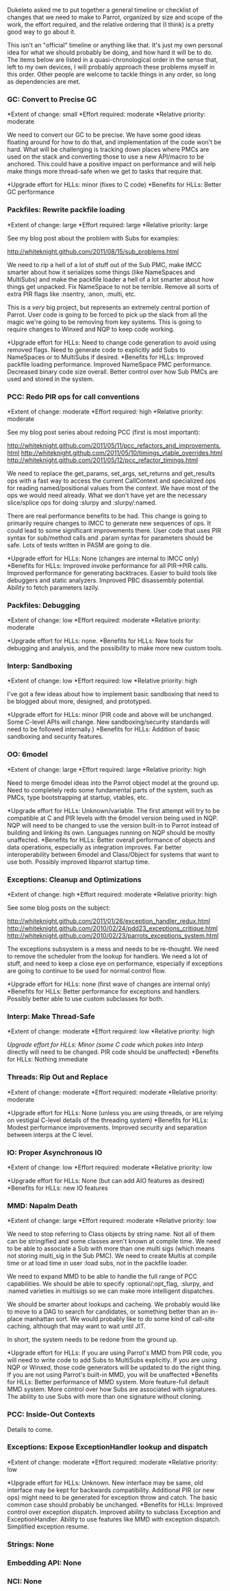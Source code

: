 Dukeleto asked me to put together a general timeline or checklist of changes
that we need to make to Parrot, organized by size and scope of the work, the
effort required, and the relative ordering that (I think) is a pretty good way
to go about it.

This isn't an "official" timeline or anything like that. It's just my own
personal idea for what we should probably be doing, and how hard it will be to
do. The items below are listed in a quasi-chronological order in the sense
that, left to my own devices, I will probably approach these problems myself
in this order. Other people are welcome to tackle things in any order, so
long as dependencies are met.

### GC: Convert to Precise GC

*Extent of change: small
*Effort required: moderate
*Relative priority: moderate

We need to convert our GC to be precise. We have some good ideas floating
around for how to do that, and implementation of the code won't be hard. What
will be challenging is tracking down places where PMCs are used on the stack
and converting those to use a new API/macro to be anchored. This could
have a positive impact on performance and will help make things more
thread-safe when we get to tasks that require that.

*Upgrade effort for HLLs: minor (fixes to C code)
*Benefits for HLLs: Better GC performance

### Packfiles: Rewrite packfile loading

*Extent of change: large
*Effort required: large
*Relative priority: large

See my blog post about the problem with Subs for examples:

http://whiteknight.github.com/2011/08/15/sub_problems.html

We need to rip a hell of a lot of stuff out of the Sub PMC, make IMCC smarter
about how it serializes some things (like NameSpaces and MultiSubs) and make
the packfile loader a hell of a lot smarter about how things get unpacked.
Fix NameSpace to not be terrible. Remove all sorts of extra PIR flags like
:nsentry, :anon, :multi, etc.

This is a *very* big project, but represents an extremely central portion of
Parrot. User code is going to be forced to pick up the slack from all the
magic we're going to be removing from key systems. This is going to require
changes to Winxed and NQP to keep code working.

*Upgrade effort for HLLs: Need to change code generation to avoid using removed
    flags. Need to generate code to explicitly add Subs to NameSpaces or to
    MultiSubs if desired.
*Benefits for HLLs: Improved packfile loading performance. Improved NameSpace
    PMC performance. Decreased binary code size overall. Better control over
    how Sub PMCs are used and stored in the system.

### PCC: Redo PIR ops for call conventions

*Extent of change: moderate
*Effort required: high
*Relative priority: moderate

See my blog post series about redoing PCC (first is most important):

http://whiteknight.github.com/2011/05/11/pcc_refactors_and_improvements.html
http://whiteknight.github.com/2011/05/10/timings_vtable_overrides.html
http://whiteknight.github.com/2011/05/12/pcc_refactor_timings.html

We need to replace the get_params, set_args, set_returns and get_results ops
with a fast way to access the current CallContext and specialized ops for 
reading named/positional values from the context. We have most of the ops we
would need already. What we don't have yet are the necessary slice/splice ops
for doing :slurpy and :slurpy/:named.

There are real performance benefits to be had. This change is going to
primarily require changes to IMCC to generate new sequences of ops. It could
lead to some significant improvements there. User code that uses PIR syntax
for sub/method calls and .param syntax for parameters should be safe. Lots of
tests written in PASM are going to die.

*Upgrade effort for HLLs: None (changes are internal to IMCC only)
*Benefits for HLLs: Improved invoke performance for all PIR->PIR calls.
    Improved performance for generating backtraces. Easier to build tools like
    debuggers and static analyzers. Improved PBC disassembly potential. Ability
    to fetch parameters lazily.

### Packfiles: Debugging

*Extent of change: low
*Effort required: moderate
*Relative priority: moderate

*Upgrade effort for HLLs: none.
*Benefits for HLLs: New tools for debugging and analysis, and the possibility
    to make more new custom tools.

### Interp: Sandboxing

*Extent of change: low
*Effort required: low
*Relative priority: high

I've got a few ideas about how to implement basic sandboxing that need to be
blogged about more, designed, and prototyped.

*Upgrade effort for HLLs: minor (PIR code and above will be unchanged. Some
    C-level APIs will change. New sandboxing/security standards will need to
    be followed internally.)
*Benefits for HLLs: Addition of basic sandboxing and security features. 

### OO: 6model

*Extent of change: large
*Effort required: large
*Relative priority: high

Need to merge 6model ideas into the Parrot object model at the ground up. Need
to completely redo some fundamental parts of the system, such as PMCs, type
bootstrapping at startup, vtables, etc. 

*Upgrade effort for HLLs: Unknown/variable. The first attempt will try to be
    compatible at C and PIR levels with the 6model version being used in NQP.
    NQP will need to be changed to use the version built-in to Parrot instead
    of building and linking its own. Languages running on NQP should be
    mostly unaffected.
*Benefits for HLLs: Better overall performance of objects and data operations,
    especially as integration improves. Far better interoperability between
    6model and Class/Object for systems that want to use both. Possibly
    improved libparrot startup time.

### Exceptions: Cleanup and Optimizations

*Extent of change: high
*Effort required: moderate
*Relative priority: high

See some blog posts on the subject:

http://whiteknight.github.com/2011/01/26/exception_handler_redux.html
http://whiteknight.github.com/2010/02/24/pdd23_exceptions_critique.html
http://whiteknight.github.com/2010/02/23/parrots_exceptions_system.html

The exceptions subsystem is a mess and needs to be re-thought. We need to
remove the scheduler from the lookup for handlers. We need a lot of stuff,
and need to keep a close eye on performance, especially if exceptions are
going to continue to be used for normal control flow.

*Upgrade effort for HLLs: none (first wave of changes are internal only)
*Benefits for HLLs: Better performance for exceptions and handlers. Possibly
    better able to use custom subclasses for both.

### Interp: Make Thread-Safe

*Extent of change: moderate
*Effort required: low
*Relative priority: high

*Upgrade effort for HLLs: Minor (some C code which pokes into Interp* directly
    will need to be changed. PIR code should be unaffected)
*Benefits for HLLs: Nothing immediate

### Threads: Rip Out and Replace

*Extent of change: moderate
*Effort required: moderate
*Relative priority: moderate

*Upgrade effort for HLLs: None (unless you are using threads, or are relying
    on vestigial C-level details of the threading system)
*Benefits for HLLs: Modest performance improvements. Improved security
    and separation between interps at the C level.

### IO: Proper Asynchronous IO

*Extent of change: low
*Effort required: moderate
*Relative priority: low

*Upgrade effort for HLLs: None (but can add AIO features as desired)
*Benefits for HLLs: new IO features

### MMD: Napalm Death

*Extent of change: large
*Effort required: moderate
*Relative priority: low

We need to stop referring to Class objects by string name. Not all of them can
be stringified and some classes aren't known at compile time. We need to be
able to associate a Sub with more than one multi sigs (which means not storing
multi_sig in the Sub PMC). We need to create Multis at compile time or at load
time in user :load subs, not in the packfile loader.

We need to expand MMD to be able to handle the full range of PCC capabilities.
We should be able to specify :optional/:opt_flag, :slurpy, and :named
varieties in multisigs so we can make more intelligent dispatches.

We should be smarter about lookups and cacheing. We probably would like to
move to a DAG to search for candidates, or something better than an in-place
manhattan sort. We would probably like to do some kind of call-site caching,
although that may want to wait until JIT.

In short, the system needs to be redone from the ground up.

*Upgrade effort for HLLs: If you are using Parrot's MMD from PIR code, you
    will need to write code to add Subs to MultiSubs explicitly. If you are
    using NQP or Winxed, those code generators will be updated to do the right
    thing. If you are not using Parrot's built-in MMD, you will be unaffected
*Benefits for HLLs: Better performance of MMD system. More feature-full
    default MMD system. More control over how Subs are associated with
    signatures. The ability to use Subs with more than one signature without
    cloning.

### PCC: Inside-Out Contexts

Details to come.

### Exceptions: Expose ExceptionHandler lookup and dispatch

*Extent of change: moderate
*Effort required: moderate
*Relative priority: low

*Upgrade effort for HLLs: Unknown. New interface may be same, old interface
    may be kept for backwards compatibility. Additional PIR (or new ops) might
    need to be generated for exception throw and catch. The basic common
    case should probably be unchanged.
*Benefits for HLLs: Improved control over exception dispatch. Improved
    ability to subclass Exception and ExceptionHandler. Ability to use
    features like MMD with exception dispatch. Simplified exception resume.

### Strings: None

### Embedding API: None

### NCI: None